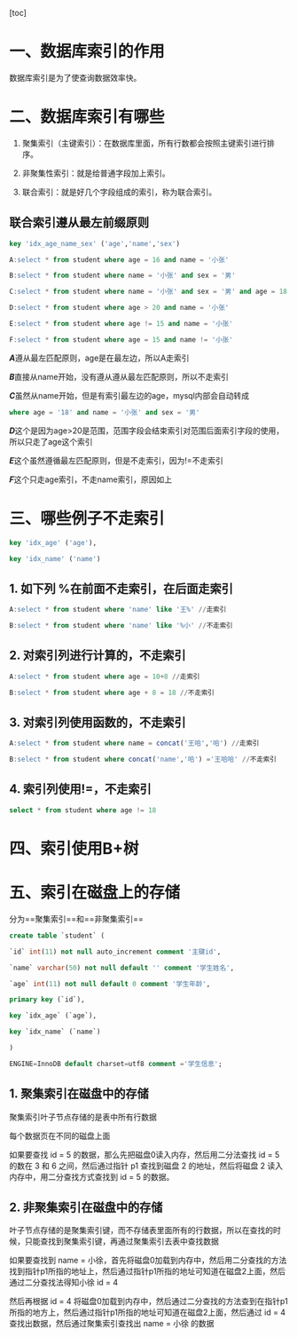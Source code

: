 [toc]

# 一、数据库索引的作用

数据库索引是为了使查询数据效率快。

# 二、数据库索引有哪些

1. 聚集索引（主键索引）：在数据库里面，所有行数都会按照主键索引进行排序。

2. 非聚集性索引：就是给普通字段加上索引。

3. 联合索引：就是好几个字段组成的索引，称为联合索引。

## 联合索引遵从最左前缀原则

```sql
key 'idx_age_name_sex' ('age','name','sex')
```

```sql
A:select * from student where age = 16 and name = '小张'

B:select * from student where name = '小张' and sex = '男'

C:select * from student where name = '小张' and sex = '男' and age = 18

D:select * from student where age > 20 and name = '小张'

E:select * from student where age != 15 and name = '小张'

F:select * from student where age = 15 and name != '小张'
```

***A***遵从最左匹配原则，age是在最左边，所以A走索引<br>

***B***直接从name开始，没有遵从遵从最左匹配原则，所以不走索引<br>

***C***虽然从name开始，但是有索引最左边的age，mysql内部会自动转成

```sql
where age = '18' and name = '小张' and sex = '男'
```

***D***这个是因为age>20是范围，范围字段会结束索引对范围后面索引字段的使用，所以只走了age这个索引<br>

***E***这个虽然遵循最左匹配原则，但是不走索引，因为!=不走索引<br>

***F***这个只走age索引，不走name索引，原因如上

# 三、哪些例子不走索引

```sql
key 'idx_age' ('age'),

key 'idx_name' ('name')
```

## 1. 如下列 %在前面不走索引，在后面走索引

```sql
A:select * from student where 'name' like '王%' //走索引

B:select * from student where 'name' like '%小' //不走索引
```

## 2. 对索引列进行计算的，不走索引

```sql
A:select * from student where age = 10+8 //走索引

B:select * from student where age + 8 = 18 //不走索引
```

## 3. 对索引列使用函数的，不走索引

```sql
A:select * from student where name = concat('王哈','哈') //走索引

B:select * from student where concat('name','哈') ='王哈哈' //不走索引
```

## 4. 索引列使用!=，不走索引

```sql
select * from student where age != 18
```

# 四、索引使用B+树



# 五、索引在磁盘上的存储

分为==聚集索引==和==非聚集索引==

```sql
create table `student` (

`id` int(11) not null auto_increment comment '主键id',

`name` varchar(50) not null default '' comment '学生姓名',

`age` int(11) not null default 0 comment '学生年龄',

primary key (`id`),

key `idx_age` (`age`),

key `idx_name` (`name`)

)

ENGINE=InnoDB default charset=utf8 comment ='学生信息';
```

## 1. 聚集索引在磁盘中的存储

聚集索引叶子节点存储的是表中所有行数据

每个数据页在不同的磁盘上面

如果要查找 id = 5 的数据，那么先把磁盘0读入内存，然后用二分法查找 id = 5 的数在 3 和 6 之间，然后通过指针 p1 查找到磁盘 2 的地址，然后将磁盘 2 读入内存中，用二分查找方式查找到 id = 5 的数据。

## 2. 非聚集索引在磁盘中的存储

叶子节点存储的是聚集索引键，而不存储表里面所有的行数据，所以在查找的时候，只能查找到聚集索引键，再通过聚集索引去表中查找数据

如果要查找到 name = 小徐，首先将磁盘0加载到内存中，然后用二分查找的方法找到指针p1所指的地址上，然后通过指针p1所指的地址可知道在磁盘2上面，然后通过二分查找法得知小徐 id = 4

然后再根据 id = 4 将磁盘0加载到内存中，然后通过二分查找的方法查到在指针p1所指的地方上，然后通过指针p1所指的地址可知道在磁盘2上面，然后通过 id = 4 查找出数据，然后通过聚集索引查找出 name = 小徐 的数据